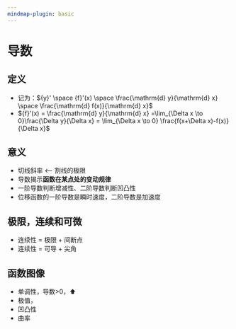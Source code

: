 ```yaml
---
mindmap-plugin: basic
---
```


# 导数

## 定义
- 记为：${y}' \space {f}'(x) \space \frac{\mathrm{d} y}{\mathrm{d} x} \space \frac{\mathrm{d} f(x)}{\mathrm{d} x}$
- ${f}'(x) = \frac{\mathrm{d} y}{\mathrm{d} x} =\lim_{\Delta x \to 0}\frac{\Delta y}{\Delta x} = \lim_{\Delta x \to 0} \frac{f(x+\Delta x)-f(x)}{\Delta x}$

## 意义
- 切线斜率 <-- 割线的极限
- 导数揭示**函数在某点处的变动规律**
- 一阶导数判断增减性、二阶导数判断凹凸性
- 位移函数的一阶导数是瞬时速度，二阶导数是加速度

## 极限，连续和可微
- 连续性 = 极限 + 间断点
- 连续性 = 可导 + 尖角

## 函数图像
- 单调性，导数>0，⬆
- 极值，
- 凹凸性
- 曲率